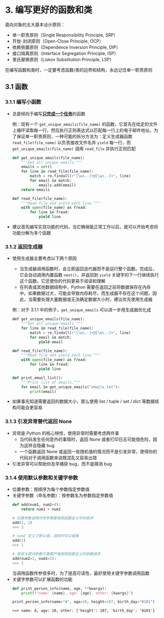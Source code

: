 # 3. 编写更好的函数和类
面向对象的五大基本设计原则：
* 单一职责原则（Single Responsibility Principle, SRP）
* 开放-封闭原则（Open-Close Principle, OCP）
* 依赖倒置原则（Dependence Inversion Principle, DIP）
* 接口隔离原则（Interface Segregation Principle, ISP）
* 里氏替换原则（Liskov Substitution Principle, LSP）

在编写函数和类时，一定要考虑函数/类的边界和结构，永远记住单一职责原则

## 3.1 函数
### 3.1.1 编写小函数
* 总是倾向于编写<u>**只完成一个任务**</u>的函数
    
    例：现有一个 `get_unique_emails(file_name)` 的函数，它首先在给定的文件上循环读取每一行，然后执行正则表达式以匹配每一行上的电子邮件地址。为了保证单一职责原则，一种可能的拆分方法为：定义生成器函数 `read_file(file_name)` 以负责接收文件名并 `yield` 每一行，而 `get_unique_emails(file_name)` 调用 `read_file` 并执行正则匹配
    ``` python
    def get_unique_emails(file_name):
        """Get all unique emails."""
        emails = set()
        for line in read_file(file_name):
            match = re.findall(r"[\w\.-]+@[\w\.-]+", line)
            for email in match:
                emails.add(email)
        return emails

    def read_file(file_name):
        """Read file and yield each line."""
        with open(file_name) as fread:
            for line in fread:
                yield line
    ```

* 建议首先编写实现功能的代码，当它确保能正常工作以后，就可以开始考虑将功能分解为多个函数

### 3.1.2 返回生成器
* 使用生成器主要考虑以下两个原因
    * 当生成器调用函数时，会立即返回迭代器而不是运行整个函数。完成后，它会自动调用内置函数 `next()`，并返回到 `yield` 关键字的下一行继续执行这个函数。它还使你的代码更易于阅读和理解
    * 在列表或其他数据结构中，Python 需要在返回之前将数据保存在内存中。如果数据过大，可能会导致内存耗尽，而生成器不存在这个问题。因此，当需要处理大量数据或无法确定数据大小时，建议优先使用生成器
    
    例：对于 3.1.1 中的例子，`get_unique_emails` 可以进一步用生成器优化成
    ``` python
    def get_unique_emails(file_name):
        """Get all unique emails."""
        for line in read_file(file_name):
            match = re.findall(r"[\w\.-]+@[\w\.-]+", line)
            for email in match:
                yield email

    def read_file(file_name):
        """Read file and yield each line."""
        with open(file_name) as fread:
            for line in fread:
                yield line

    def print_email_list():
        """Print list of emails."""
        for email in get_unique_emails("emails.txt"):
            print(email)
    ```
* 如果事先知道需要返回的数据大小，那么使用 list / tuple / set / dict 等数据结构可能会更容易

### 3.1.3 引发异常替代返回 None
* 异常是 Python 的核心特性，使用异常时需要考虑两件事
    * 当代码发生任何意外的事情时，返回 None 或者打印日志可能很危险，因为这样会隐藏 bug
    * 一个函数返回 None 或返回一些随机值的情况而不是引发异常，使得你的代码对于调用函数来说既混乱又容易出错
* 引发异常可以帮助你及早捕获 bug，而不是猜测 bug

### 3.1.4 使用默认参数和关键字参数
* 位置参数：按顺序为每个参数指定参数值
* 关键字参数（命名参数）：按参数名为参数指定参数值
    ``` python
    def add(num1, num2=0):
        return num1 + num2

    # 位置参数调用时传参需要按照函数定义中的顺序
    add(1, 2)
    >>> 3

    # num2 定义了默认值，调用时可以省略
    add(1)
    >>> 1

    # 使用关键词参数不需要严格按照函数定义的参数顺序
    add(num2=1, num1=2):
    >>> 3
    ```
    当调用函数传参很多时，为了提高可读性，最好使用关键字参数调用函数
* 关键字参数可以扩展函数的功能
    ```python
    def print_person_info(name, age, **kwargs):
        print(f"name: {name}, age: {age}, other: {kwargs}")

    print_person_info(name="A", age=10, height=187, birth_day="0101")
    ```
    ```
    >>> name: A, age: 10, other: {'height': 187, 'birth_day': '0101'}
    ```
